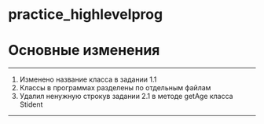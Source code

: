 # practice_highlevelprog

# Основные изменения
***
1. Изменено название класса в задании 1.1
2. Классы в программах разделены по отдельным файлам
3. Удалил ненужную строкув задании 2.1 в методе getAge класса Stident
***